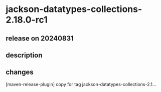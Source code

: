 # jackson-datatypes-collections-2.18.0-rc1

## release on 20240831

## description

## changes

[maven-release-plugin] copy for tag jackson-datatypes-collections-2.1…

